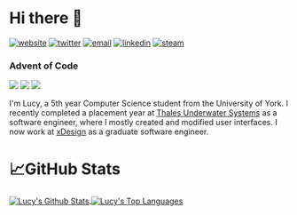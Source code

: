 # Hi there 👋
[![website](https://img.shields.io/static/v1?label=&message=website&color=%233da159&logo=google+chrome&logoColor=white)](https://lucyivatt.co.uk)
[![twitter](https://img.shields.io/badge/twitter-blue?logo=twitter&logoColor=white)](https://twitter.com/lucyivatt)
[![email](https://img.shields.io/badge/email-red?logo=gmail&logoColor=white)](mailto:lucyivatt@gmail.com)
[![linkedin](https://img.shields.io/static/v1?label=&message=linkedin&color=%230A66C2&logo=linkedin&logoColor=white)](https://www.linkedin.com/in/lucy-ivatt-29b7b8189/)
[![steam](https://img.shields.io/static/v1?label=&message=steam&color=%231b2838&logo=steam&logoColor=white)](https://steamcommunity.com/id/Luceapuce/)

### Advent of Code
![](https://img.shields.io/badge/year%20📅-2023-blue)
![](https://img.shields.io/badge/stars%20⭐-24-yellow)
![](https://img.shields.io/badge/days%20completed-11-red)

I'm Lucy, a 5th year Computer Science student from the University of York. I recently completed a placement year at [Thales Underwater Systems](https://www.thalesgroup.com/en/activities/defence/naval-forces/underwater-warfare#overview) as a software engineer, where I mostly created and modified user interfaces. I now work at [xDesign](https://xdesign.com/) as a graduate software engineer.

# 📈GitHub Stats
<a href="https://github.com/LucyIvatt/LucyIvatt">
  <img align="center" src="https://github-readme-stats.vercel.app/api?username=LucyIvatt&count_private=true&show_icons=true&theme=dracula&line_height=40&hide=issues,contribs" alt="Lucy's Github Stats" />
</a>
<a href="https://github.com/LucyIvatt/LucyIvatt">
  <img align="center" src="https://github-readme-stats.vercel.app/api/top-langs/?username=LucyIvatt&langs_count=3&theme=dracula&hide=jupyter%20notebook" alt="Lucy's Top Languages" />
</a>
